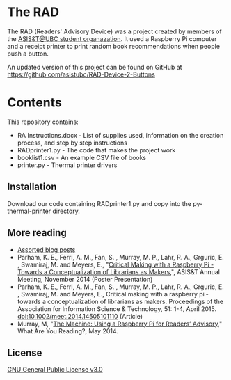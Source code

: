 # The RAD

The RAD (Readers' Advisory Device) was a project created by members of the [ASIS&T@UBC student organazation](https://blogs.ubc.ca/asist/). It used a Raspberry Pi computer and a receipt printer to print random book recommendations when people push a button.

An updated version of this project can be found on GitHub at https://github.com/asistubc/RAD-Device-2-Buttons

# Contents
This repository contains:

* RA Instructions.docx - List of supplies used, information on the creation process, and step by step instructions
* RADprinter1.py - The code that makes the project work
* booklist1.csv - An example CSV file of books
* printer.py - Thermal printer drivers

## Installation

Download our code containing RADprinter1.py and copy into the py-thermal-printer directory. 

## More reading

* [Assorted blog posts](http://blogs.ubc.ca/asist/tag/raspberry-pi/)
* Parham, K. E., Ferri, A. M., Fan, S. , Murray, M. P., Lahr, R. A., Grguric, E. , Swamiraj, M. and Meyers, E., "[Critical Making with a Raspberry Pi - Towards a Conceptualization of Librarians as Makers](http://blogs.ubc.ca/asist/files/2014/11/RAD-Poster.pdf),", ASIS&T Annual Meeting, November 2014 (Poster Presentation)
* Parham, K. E., Ferri, A. M., Fan, S. , Murray, M. P., Lahr, R. A., Grguric, E. , Swamiraj, M. and Meyers, E., Critical making with a raspberry pi ‐ towards a conceptualization of librarians as makers. Proceedings of the Association for Information Science & Technology, 51: 1-4, April 2015. [doi:10.1002/meet.2014.14505101110](https://doi.org/10.1002/meet.2014.14505101110) (Article)
* Murray, M, "[The Machine: Using a Raspberry Pi for Readers’ Advisory](https://whatareyoureadingblog.wordpress.com/2014/05/22/the-machine-using-a-raspberry-pi-for-readers-advisory/)," What Are You Reading?, May 2014.

## License
[GNU General Public License v3.0](https://github.com/asistubc/RAD-device/blob/master/LICENSE)